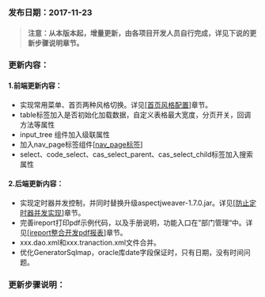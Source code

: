 ### 发布日期：2017-11-23

> #### 注意：从本版本起，增量更新，由各项目开发人员自行完成，详见下说的更新步骤说明章节。

### 更新内容：

#### 1.前端更新内容：

* 实现常用菜单、首页两种风格切换。详见\[[首页风格配置](/kuang-jia-she-zhi/chang-yong-cai-535528-gong-80fd29-pei-zhi.md)\]章节。
* table标签加入是否初始化加载数据，自定义表格最大宽度，分页开关，回调方法等属性
* input_tree 组件加入级联属性
* 加入nav_page标签组件[[nav_page标签](ji-ben-biao-dan-kong-jian/navpage-biao-qian.md)\]
* select、code_select、cas\_select\_parent、cas\_select\_child标签加入搜索属性

#### 2.后端更新内容：

* 实现定时器并发控制，并同时替换升级aspectjweaver-1.7.0.jar。详见\[[防止定时器并发实现](/kuang-jia-she-zhi/fang-zhi-ding-shi-qi-bing-fa-shi-xian-3010-1-2-3.md)\]章节。
* 完善ireport打印pdf示例代码，以及手册说明，功能入口在”部门管理“中。详见\[[ireport整合开发pdf报表](/kuang-jia-she-zhi/bao-biao-he-da-yin/ireportzheng-he-kai-fa-pdf-bao-biao.md)\]章节。
* xxx.dao.xml和xxx.tranaction.xml文件合并。
* 优化GeneratorSqlmap，oracle库date字段保证时，只有日期，没有时间问题。



### 更新步骤说明：



